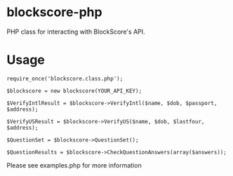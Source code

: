 blockscore-php
==============

PHP class for interacting with BlockScore's API.


Usage
==============

    require_once('blockscore.class.php');

    $blockscore = new blockscore(YOUR_API_KEY);

    $VerifyIntlResult = $blockscore->VerifyIntl($name, $dob, $passport, $address);

    $VerifyUSResult = $blockscore->VerifyUS($name, $dob, $lastfour, $address);

    $QuestionSet = $blockscore->QuestionSet();

    $QuestionResults = $blockscore->CheckQuestionAnswers(array($answers));

Please see examples.php for more information
